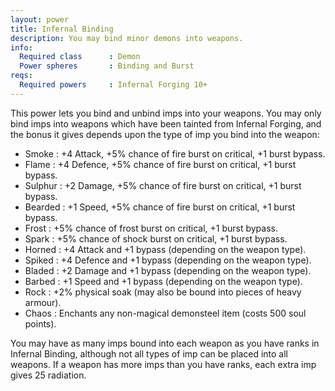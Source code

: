 ```yaml
---
layout: power
title: Infernal Binding
description: You may bind minor demons into weapons.
info:
  Required class      : Demon
  Power spheres       : Binding and Burst
reqs:
  Required powers     : Infernal Forging 10+
---
```


This power lets you bind and unbind imps into your weapons.  You may only bind 
imps into weapons which have been tainted from Infernal Forging, and the bonus 
it gives depends upon the type of imp you bind into the weapon:

- Smoke   : +4 Attack, +5% chance of fire burst on critical, +1 burst bypass.
- Flame   : +4 Defence, +5% chance of fire burst on critical, +1 burst bypass.
- Sulphur : +2 Damage, +5% chance of fire burst on critical, +1 burst bypass.
- Bearded : +1 Speed, +5% chance of fire burst on critical, +1 burst bypass.
- Frost   : +5% chance of frost burst on critical, +1 burst bypass.
- Spark   : +5% chance of shock burst on critical, +1 burst bypass.
- Horned  : +4 Attack and +1 bypass (depending on the weapon type).
- Spiked  : +4 Defence and +1 bypass (depending on the weapon type).
- Bladed  : +2 Damage and +1 bypass (depending on the weapon type).
- Barbed  : +1 Speed and +1 bypass (depending on the weapon type).
- Rock    : +2% physical soak (may also be bound into pieces of heavy armour).
- Chaos   : Enchants any non-magical demonsteel item (costs 500 soul points).

You may have as many imps bound into each weapon as you have ranks in Infernal
Binding, although not all types of imp can be placed into all weapons.  If a 
weapon has more imps than you have ranks, each extra imp gives 25 radiation.
